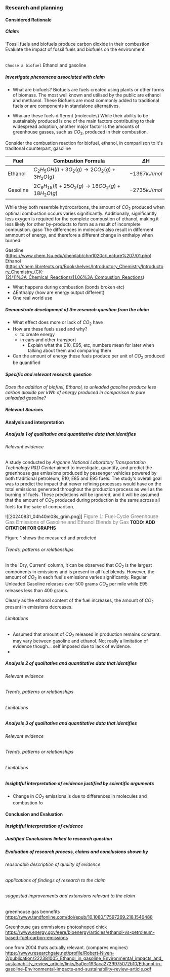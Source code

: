 ### Research and planning
#### Considered Rationale 

##### Claim: 
'Fossil fuels and biofuels produce carbon dioxide in their combustion'
Evaluate the impact of fossil fuels and biofuels on the environment


###### 


`Choose a biofuel`
Ethanol and gasoline

##### Investigate phenomena associated with claim
- What are biofuels?
Biofuels are fuels created using plants or other forms of biomass. The most well known and utilised by the public are ethanol and methanol. These Biofuels are most commonly added to traditional fuels or are components in standalone alternatives.

- Why are these fuels different (molecules)
While their ability to be sustainably produced is one of the main factors contributing to their widespread adoption, another major factor is the amounts of greenhouse gasses, such as $CO_2$, produced in their combustion. 

Consider the combustion reaction for biofuel, ethanol, in compariison to it's traditonal counterpart, gasoline

| Fuel     | Combustion Formula                                 | $\Delta$H      |
| -------- | -------------------------------------------------- | -------------- |
| Ethanol  | $C_2H_5OH(l)+3O_2(g)→2CO_2(g)+3H_2O(g)$            | $-1367 kJ/mol$ |
| Gasoline | $2C_8H_{18}(l) + 25O_2(g) → 16CO_2(g) + 18H_2O(g)$ | $-2735 kJ/mol$ |


While they both resemble hydrocarbons, the amount of $CO_2$ produced when optimal combustion occurs varies significantly. Additionally, significantly less oxygen is required for the complete combustion of ethanol, making it less likely for other by-products to form as a result of incomplete combustion. 
gaso
The differences in molecules also result in differnent ammount of energy, and therefore a different change in enthalpy when burned. 

Gasoline
(https://www.chem.fsu.edu/chemlab/chm1020c/Lecture%207/01.php)
Ethanol
(https://chem.libretexts.org/Bookshelves/Introductory_Chemistry/Introductory_Chemistry_(CK-12)/11%3A_Chemical_Reactions/11.06%3A_Combustion_Reactions)




- What happens during combustion (bonds broken etc)
-  $\Delta$Enthalpy (how are energy output different)
 - One real world use 

##### Demonstrate development of the research question from the claim
- What effect does more or lack of $CO_2$ have
- How are these fuels used and why?
	- to create energy
	- in cars and other transport
		- Explain what the E10, E95, etc, numbers mean for later when talking about them and comparing them
- Can the amount of energy these fuels produce per unit of $CO_2$ produced be quantified 



##### Specific and relevant research question 

*Does the addition of biofuel, Ethanol, to unleaded gasoline produce less carbon dioxide per kWh of energy produced in comparison to pure unleaded gasoline?*
##### Relevant Sources




#### Analysis and interpretation
##### *Analysis 1* of qualitative and quantitative data that identifies
###### Relevant evidence
A study conducted by *Argonne National Laboratory Transportation Technology R&D Center* aimed to investigate, quantify, and predict the greenhouse gas emissions produced by passenger vehicles powered by both traditional petroleum, E10, E85 and E95 fuels. The study's overall goal was to predict the impact that newer refining processes would have on the total emissions generated throughout the production process as well as the burning of fuels. These predictions will be ignored, and it will be assumed that the amount of $CO_2$ produced during production is the same across all fuels for the sake of comparison. 

![[20240831_04h40m08s_grim.png]]
<span style="color:grey; font-size:16;font-family:Arial">Figure 1: Fuel-Cycle Greenhouse Gas Emissions of Gasoline and Ethanol Blends by Gas</span>
**TODO: ADD CITATION FOR GRAPHS**

Figure 1 shows the measured and predicted 
###### Trends, patterns or relationships
In the 'Dry, Current' column, it can be observed that $CO_2$ is the largest components in emissions and is present in all fuel blends. However, the amount of $CO_2$ in each fuel's emissions varies significantly. Regular Unleaded Gasoline releases over 500 grams $CO_2$ per mile while E95 releases less than 400 grams.  


Clearly as the ethanol content of the fuel increases, the amount of $CO_2$ present in emissions decreases. 


###### Limitations
- Assumed that amount of $CO_2$ released in production remains constant. may vary between gasoline and ethanol. Not really a limitation of evidence though... self imposed due to lack of evidence. 
- 


##### *Analysis 2* of qualitative and quantitative data that identifies
###### Relevant evidence





###### Trends, patterns or relationships





###### Limitations


##### *Analysis 3* of qualitative and quantitative data that identifies
###### Relevant evidence





###### Trends, patterns or relationships





###### Limitations

##### Insightful *interpretation* of evidence justified by scientific arguments

- Change in $CO_2$ emissions is due to differences in molecules and combustion fo


#### Conclusion and Evaluation
##### Insightful interpretation of evidence
##### Justified Conclusions linked to research question



##### Evaluation of research process, claims and conclusions shown by
###### reasonable description of quality of evidence
###### applications of findings of research to the claim
###### suggested improvements and extensions *relevant to the claim*




greenhouse gas bennefits 
https://www.tandfonline.com/doi/epub/10.1080/17597269.218.1546488

Greenhouse gas emmissions photoshoped chick
https://www.energy.gov/eere/bioenergy/articles/ethanol-vs-petroleum-based-fuel-carbon-emissions


one from 2004 thats actually relevant. (compares engines) 
https://www.researchgate.net/profile/Robert-Niven-2/publication/222381005_Ethanol_in_gasoline_Environmental_impacts_and_sustainability_review_article/links/5a0ec193aca2729975072b10/Ethanol-in-gasoline-Environmental-impacts-and-sustainability-review-article.pdf





